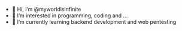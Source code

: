 - 👋 Hi, I’m @myworldisinfinite
- 👀 I’m interested in programming, coding and ...
- 🌱 I’m currently learning backend development and web pentesting

<!---
myworldisinfinite/myworldisinfinite is a ✨ special ✨ repository because its `README.md` (this file) appears on your GitHub profile.
You can click the Preview link to take a look at your changes.
--->
